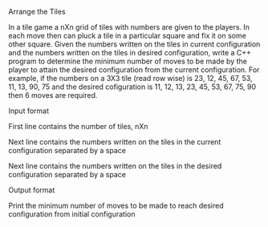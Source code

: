Arrange the Tiles

In a tile game a nXn grid of tiles with numbers are given to the players. In each move then can pluck a tile in a particular square and fix it on some other square. Given the numbers written on the tiles in current configuration and the numbers written on the tiles in desired configuration, write a C++ program to determine the minimum number of moves to be made by the player to attain the desired configuration from the current configuration. For example, if the numbers on a 3X3 tile (read row wise) is 23, 12, 45, 67, 53, 11, 13, 90, 75 and the desired cofiguration is 11, 12, 13, 23, 45, 53, 67, 75, 90 then 6 moves are required.

Input format

First line contains the number of tiles, nXn

Next line contains the numbers written on the tiles in the current configuration separated by a space

Next line contains the numbers written on the tiles in the desired configuration separated by a space

Output format

Print the minimum number of moves to be made to reach desired configuration from initial configuration